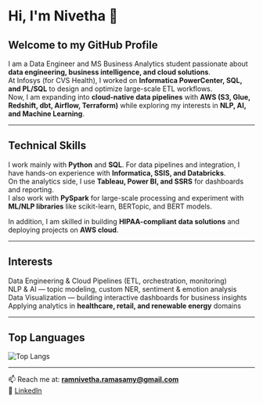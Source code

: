 # Hi, I'm Nivetha 👋  

## Welcome to my GitHub Profile  

I am a Data Engineer and MS Business Analytics student passionate about **data engineering, business intelligence, and cloud solutions**.  
At Infosys (for CVS Health), I worked on **Informatica PowerCenter, SQL, and PL/SQL** to design and optimize large-scale ETL workflows.  
Now, I am expanding into **cloud-native data pipelines** with **AWS (S3, Glue, Redshift, dbt, Airflow, Terraform)** while exploring my interests in **NLP, AI, and Machine Learning**.  

---

## Technical Skills  

I work mainly with **Python** and **SQL**. For data pipelines and integration, I have hands-on experience with **Informatica, SSIS, and Databricks**.  
On the analytics side, I use **Tableau, Power BI, and SSRS** for dashboards and reporting.  
I also work with **PySpark** for large-scale processing and experiment with **ML/NLP libraries** like scikit-learn, BERTopic, and BERT models.  

In addition, I am skilled in building **HIPAA-compliant data solutions** and deploying projects on **AWS cloud**.  

---

## Interests  

Data Engineering & Cloud Pipelines (ETL, orchestration, monitoring)  
NLP & AI — topic modeling, custom NER, sentiment & emotion analysis  
Data Visualization — building interactive dashboards for business insights  
Applying analytics in **healthcare, retail, and renewable energy** domains  

---

## Top Languages  

![Top Langs](https://github-readme-stats.vercel.app/api/top-langs/?username=Nivethagow&layout=compact&theme=dark)  

---

📫 Reach me at: **ramnivetha.ramasamy@gmail.com**  
🔗 [LinkedIn](https://www.linkedin.com/in/ramnivethar/)  

<!--
**Nivethagow/Nivethagow** is a ✨ _special_ ✨ repository because its `README.md` (this file) appears on your GitHub profile.

Here are some ideas to get you started:

- 🔭 I’m currently working on ...
- 🌱 I’m currently learning ...
- 👯 I’m looking to collaborate on ...
- 🤔 I’m looking for help with ...
- 💬 Ask me about ...
- 📫 How to reach me: ...
- 😄 Pronouns: ...
- ⚡ Fun fact: ...
-->
